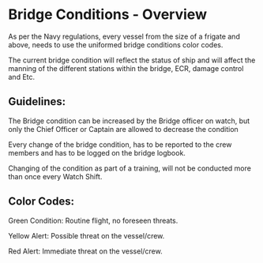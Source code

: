 ﻿---
status : 2
securityClass: 0
name : Bridge Conditions
---


# Bridge Conditions - Overview 

As per the Navy regulations, every vessel from the size of a frigate and above, needs to use the uniformed bridge conditions color codes.

The current bridge condition will reflect the status of ship and will affect the manning of the different stations within the bridge, ECR, damage control and Etc. 


## Guidelines:

The Bridge condition can be increased by the Bridge officer on watch, but only the Chief Officer or Captain are allowed to decrease the condition

Every change of the bridge condition, has to be reported to the crew members and has to be logged on the bridge logbook. 

Changing of the condition as part of a training, will not be conducted more than once every Watch Shift. 


## Color Codes: 


Green Condition: Routine flight, no foreseen threats. 


Yellow Alert: Possible threat on the vessel/crew. 


Red Alert: Immediate threat on the vessel/crew.
